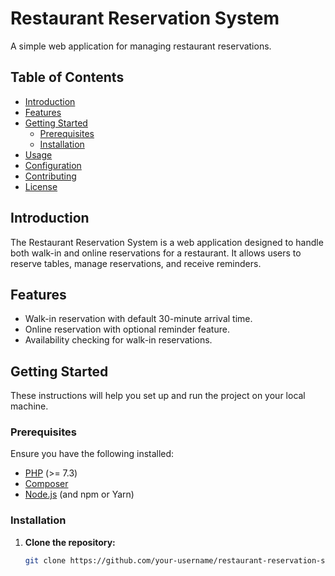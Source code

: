 # Restaurant Reservation System

A simple web application for managing restaurant reservations.

## Table of Contents

- [Introduction](#introduction)
- [Features](#features)
- [Getting Started](#getting-started)
  - [Prerequisites](#prerequisites)
  - [Installation](#installation)
- [Usage](#usage)
- [Configuration](#configuration)
- [Contributing](#contributing)
- [License](#license)

## Introduction

The Restaurant Reservation System is a web application designed to handle both walk-in and online reservations for a restaurant. It allows users to reserve tables, manage reservations, and receive reminders.

## Features

- Walk-in reservation with default 30-minute arrival time.
- Online reservation with optional reminder feature.
- Availability checking for walk-in reservations.

## Getting Started

These instructions will help you set up and run the project on your local machine.

### Prerequisites

Ensure you have the following installed:

- [PHP](https://www.php.net/) (>= 7.3)
- [Composer](https://getcomposer.org/)
- [Node.js](https://nodejs.org/) (and npm or Yarn)

### Installation

1. **Clone the repository:**

   ```bash
   git clone https://github.com/your-username/restaurant-reservation-system.git
